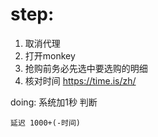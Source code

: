 # step:
1. 取消代理
2. 打开monkey
3. 抢购前务必先选中要选购的明细
4. 核对时间 https://time.is/zh/

doing:
    系统加1秒 判断
     
    延迟 1000+(-时间)